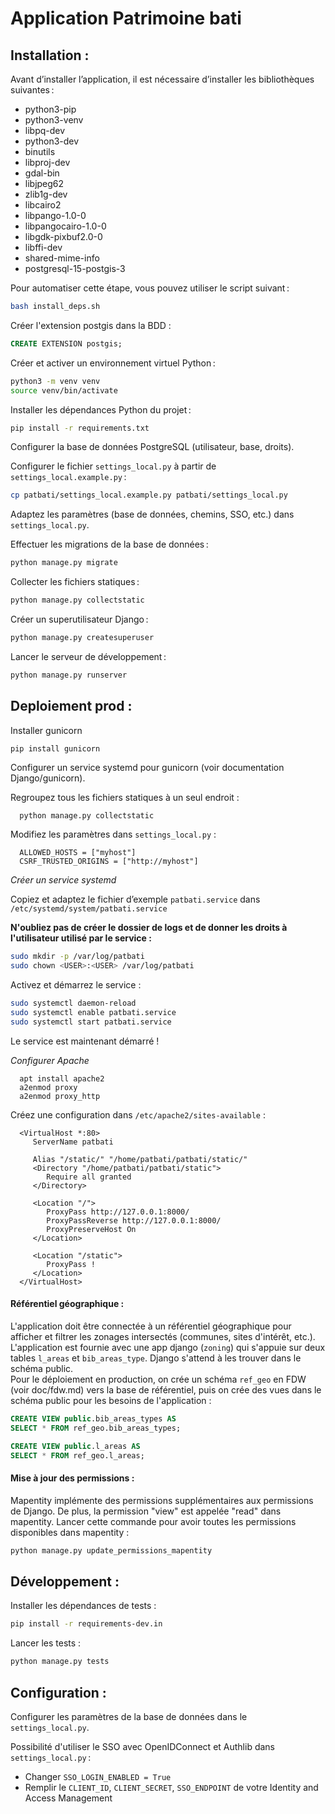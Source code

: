 # Application Patrimoine bati

## Installation :

Avant d’installer l’application, il est nécessaire d’installer les bibliothèques suivantes :

- python3-pip
- python3-venv
- libpq-dev
- python3-dev
- binutils
- libproj-dev
- gdal-bin
- libjpeg62
- zlib1g-dev
- libcairo2
- libpango-1.0-0
- libpangocairo-1.0-0
- libgdk-pixbuf2.0-0
- libffi-dev
- shared-mime-info
- postgresql-15-postgis-3

Pour automatiser cette étape, vous pouvez utiliser le script suivant :

```bash
bash install_deps.sh
```

Créer l'extension postgis dans la BDD :

```SQL
CREATE EXTENSION postgis;
```

Créer et activer un environnement virtuel Python :

```bash
python3 -m venv venv
source venv/bin/activate
```

Installer les dépendances Python du projet :

```bash
pip install -r requirements.txt
```

Configurer la base de données PostgreSQL (utilisateur, base, droits).

Configurer le fichier `settings_local.py` à partir de `settings_local.example.py` :

```bash
cp patbati/settings_local.example.py patbati/settings_local.py
```

Adaptez les paramètres (base de données, chemins, SSO, etc.) dans `settings_local.py`.

Effectuer les migrations de la base de données :

```bash
python manage.py migrate
```

Collecter les fichiers statiques :

```bash
python manage.py collectstatic
```

Créer un superutilisateur Django :

```bash
python manage.py createsuperuser
```

Lancer le serveur de développement :

```bash
python manage.py runserver
```

## Deploiement prod :

Installer gunicorn

```bash
pip install gunicorn
```

Configurer un service systemd pour gunicorn (voir documentation Django/gunicorn).

Regroupez tous les fichiers statiques à un seul endroit :

      python manage.py collectstatic

Modifiez les paramètres dans `settings_local.py` :

      ALLOWED_HOSTS = ["myhost"]
      CSRF_TRUSTED_ORIGINS = ["http://myhost"]

*Créer un service systemd*

Copiez et adaptez le fichier d’exemple `patbati.service` dans `/etc/systemd/system/patbati.service`

**N'oubliez pas de créer le dossier de logs et de donner les droits à l'utilisateur utilisé par le service :**

```bash
sudo mkdir -p /var/log/patbati
sudo chown <USER>:<USER> /var/log/patbati
```

Activez et démarrez le service :

```bash
sudo systemctl daemon-reload
sudo systemctl enable patbati.service
sudo systemctl start patbati.service
```

Le service est maintenant démarré !


*Configurer Apache*

      apt install apache2
      a2enmod proxy
      a2enmod proxy_http

Créez une configuration dans `/etc/apache2/sites-available` :

      <VirtualHost *:80>
         ServerName patbati

         Alias "/static/" "/home/patbati/patbati/static/"
         <Directory "/home/patbati/patbati/static">
            Require all granted
         </Directory>

         <Location "/">
            ProxyPass http://127.0.0.1:8000/
            ProxyPassReverse http://127.0.0.1:8000/
            ProxyPreserveHost On
         </Location>

         <Location "/static">
            ProxyPass !
         </Location>
      </VirtualHost>


#### Référentiel géographique : 

L'application doit être connectée à un référentiel géographique pour afficher et filtrer les zonages intersectés (communes, sites d'intérêt, etc.). L'application est fournie avec une app django (`zoning`) qui s'appuie sur deux tables `l_areas` et `bib_areas_type`. Django s'attend à les trouver dans le schéma public.  
Pour le déploiement en production, on crée un schéma `ref_geo` en FDW (voir doc/fdw.md) vers la base de référentiel, puis on crée des vues dans le schéma public pour les besoins de l'application : 

```sql
CREATE VIEW public.bib_areas_types AS 
SELECT * FROM ref_geo.bib_areas_types;

CREATE VIEW public.l_areas AS 
SELECT * FROM ref_geo.l_areas;
```

#### Mise à jour des permissions : 

Mapentity implémente des permissions supplémentaires aux permissions de Django. De plus, la permission "view" est appelée "read" dans mapentity.
Lancer cette commande pour avoir toutes les permissions disponibles dans mapentity : 

```bash
python manage.py update_permissions_mapentity
```

## Développement : 

Installer les dépendances de tests : 

```bash
pip install -r requirements-dev.in
```

Lancer les tests : 

```bash
python manage.py tests
```

## Configuration : 

Configurer les paramètres de la base de données dans le `settings_local.py`.

Possibilité d'utiliser le SSO avec OpenIDConnect et Authlib dans `settings_local.py` :

- Changer `SSO_LOGIN_ENABLED = True`
- Remplir le `CLIENT_ID`, `CLIENT_SECRET`, `SSO_ENDPOINT` de votre Identity and Access Management
